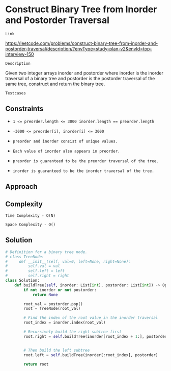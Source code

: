 # Construct Binary Tree from Inorder and Postorder Traversal

`Link`

https://leetcode.com/problems/construct-binary-tree-from-inorder-and-postorder-traversal/description/?envType=study-plan-v2&envId=top-interview-150

`Description`

Given two integer arrays inorder and postorder where inorder is the inorder traversal of a binary tree and postorder is the postorder traversal of the same tree, construct and return the binary tree.

 

`Testcases`



## Constraints

- `1 <= preorder.length <= 3000
inorder.length == preorder.length`


- `-3000 <= preorder[i], inorder[i] <= 3000`

- `preorder and inorder consist of unique values.`

- `Each value of inorder also appears in preorder.`
- `preorder is guaranteed to be the preorder traversal of the tree.`

- `inorder is guaranteed to be the inorder traversal of the tree.`

## Approach



## Complexity

`Time Complexity - O(N)`

`Space Complexity - O()`

## Solution

```python
# Definition for a binary tree node.
# class TreeNode:
#     def __init__(self, val=0, left=None, right=None):
#         self.val = val
#         self.left = left
#         self.right = right
class Solution:
    def buildTree(self, inorder: List[int], postorder: List[int]) -> Optional[TreeNode]:
        if not inorder or not postorder:
            return None

        root_val = postorder.pop()
        root = TreeNode(root_val)

        # Find the index of the root value in the inorder traversal
        root_index = inorder.index(root_val)

        # Recursively build the right subtree first
        root.right = self.buildTree(inorder[root_index + 1:], postorder)


        # Then build the left subtree
        root.left = self.buildTree(inorder[:root_index], postorder)

        return root

```